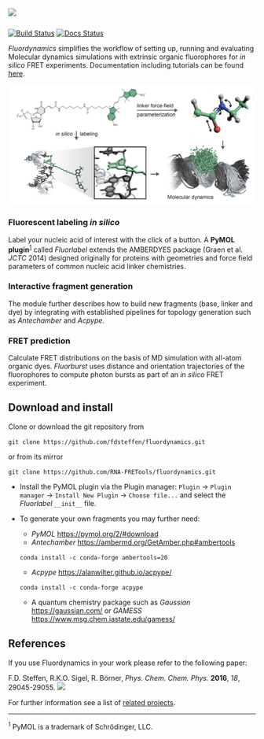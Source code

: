 # <img src="https://github.com/fdsteffen/fluordynamics/blob/master/docs/source/_static/fluordynamics_logo.png" width="200">
[![Build Status](https://github.com/fdsteffen/fluordynamics/workflows/Fluordynamics%20build/badge.svg)](https://github.com/fdsteffen/fluordynamics/actions)
[![Docs Status](https://github.com/fdsteffen/fluordynamics/workflows/Fluordynamics%20docs/badge.svg)](https://github.com/fdsteffen/fluordynamics/actions)

*Fluordynamics* simplifies the workflow of setting up, running and evaluating Molecular dynamics simulations with extrinsic organic fluorophores for *in silico* FRET experiments. Documentation including tutorials can be found [here](https://fdsteffen.github.io/fluordynamics/).


<img src="docs/source/_static/graphical_abstract.png" width="550">

### Fluorescent labeling *in silico*

Label your nucleic acid of interest with the click of a button. A **PyMOL plugin**<sup>[1](#pymol)</sup> called *Fluorlabel* extends the AMBERDYES package (Graen et al. *JCTC* 2014) designed originally for proteins with geometries and force field parameters of common nucleic acid linker chemistries.

### Interactive fragment generation

The module further describes how to build new fragments (base, linker and dye) by integrating with established pipelines for topology generation such as *Antechamber* and *Acpype*.

### FRET prediction

Calculate FRET distributions on the basis of MD simulation with all-atom organic dyes. *Fluorburst* uses distance and orientation trajectories of the fluorophores to compute photon bursts as part of an *in silico* FRET experiment.


## Download and install

Clone or download the git repository from

```
git clone https://github.com/fdsteffen/fluordynamics.git
```

or from its mirror
```
git clone https://github.com/RNA-FRETools/fluordynamics.git
```

- Install the PyMOL plugin via the Plugin manager: `Plugin` &rarr; `Plugin manager` &rarr; `Install New Plugin` &rarr; `Choose file...` and select the *Fluorlabel* `__init__` file.

- To generate your own fragments you may further need:

    - *PyMOL* https://pymol.org/2/#download
    - *Antechamber*  https://ambermd.org/GetAmber.php#ambertools
    ```
    conda install -c conda-forge ambertools=20
    ```

    - *Acpype* https://alanwilter.github.io/acpype/
    ```
    conda install -c conda-forge acpype
    ```

    - A quantum chemistry package such as *Gaussian* https://gaussian.com/ or *GAMESS* https://www.msg.chem.iastate.edu/gamess/


## References

If you use Fluordynamics in your work please refer to the following paper:

F.D. Steffen, R.K.O. Sigel, R. Börner, *Phys. Chem. Chem. Phys.* **2016**, *18*, 29045-29055. [![](https://img.shields.io/badge/DOI-10.1039/C6CP04277E-blue.svg)](https://doi.org/10.1039/C6CP04277E)


For further information see a list of [related projects](https://fdsteffen.github.io/fluordynamics/references).

----

<sup><a name="pymol">1</a></sup> PyMOL is a trademark of Schrödinger, LLC.